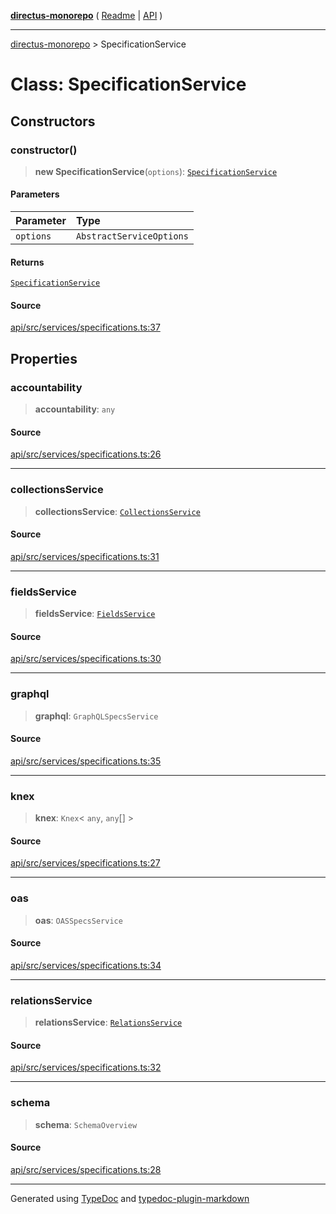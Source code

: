 [**directus-monorepo**](../README.md) ( [Readme](../README.md) \| [API](../API.md) )

---

[directus-monorepo](../API.md) > SpecificationService

# Class: SpecificationService

## Constructors

### constructor()

> **new SpecificationService**(`options`): [`SpecificationService`](class.SpecificationService.md)

#### Parameters

| Parameter | Type                     |
| :-------- | :----------------------- |
| `options` | `AbstractServiceOptions` |

#### Returns

[`SpecificationService`](class.SpecificationService.md)

#### Source

[api/src/services/specifications.ts:37](https://github.com/directus/directus/blob/3a4abb10c/api/src/services/specifications.ts#L37)

## Properties

### accountability

> **accountability**: `any`

#### Source

[api/src/services/specifications.ts:26](https://github.com/directus/directus/blob/3a4abb10c/api/src/services/specifications.ts#L26)

---

### collectionsService

> **collectionsService**: [`CollectionsService`](class.CollectionsService.md)

#### Source

[api/src/services/specifications.ts:31](https://github.com/directus/directus/blob/3a4abb10c/api/src/services/specifications.ts#L31)

---

### fieldsService

> **fieldsService**: [`FieldsService`](class.FieldsService.md)

#### Source

[api/src/services/specifications.ts:30](https://github.com/directus/directus/blob/3a4abb10c/api/src/services/specifications.ts#L30)

---

### graphql

> **graphql**: `GraphQLSpecsService`

#### Source

[api/src/services/specifications.ts:35](https://github.com/directus/directus/blob/3a4abb10c/api/src/services/specifications.ts#L35)

---

### knex

> **knex**: `Knex`\< `any`, `any`[] \>

#### Source

[api/src/services/specifications.ts:27](https://github.com/directus/directus/blob/3a4abb10c/api/src/services/specifications.ts#L27)

---

### oas

> **oas**: `OASSpecsService`

#### Source

[api/src/services/specifications.ts:34](https://github.com/directus/directus/blob/3a4abb10c/api/src/services/specifications.ts#L34)

---

### relationsService

> **relationsService**: [`RelationsService`](class.RelationsService.md)

#### Source

[api/src/services/specifications.ts:32](https://github.com/directus/directus/blob/3a4abb10c/api/src/services/specifications.ts#L32)

---

### schema

> **schema**: `SchemaOverview`

#### Source

[api/src/services/specifications.ts:28](https://github.com/directus/directus/blob/3a4abb10c/api/src/services/specifications.ts#L28)

---

Generated using [TypeDoc](https://typedoc.org/) and
[typedoc-plugin-markdown](https://www.npmjs.com/package/typedoc-plugin-markdown)

